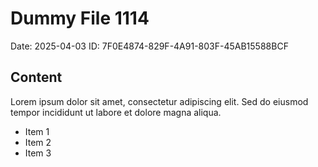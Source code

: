 # Dummy File 1114

Date: 2025-04-03
ID: 7F0E4874-829F-4A91-803F-45AB15588BCF

## Content

Lorem ipsum dolor sit amet, consectetur adipiscing elit.
Sed do eiusmod tempor incididunt ut labore et dolore magna aliqua.

* Item 1
* Item 2
* Item 3

